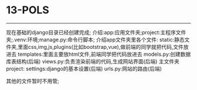 # 13-POLS
--------------------------------
现在基础的django目录已经创建完成;
介绍:app:应用文件夹;project:主程序文件夹;.venv:环境;manage.py:命令行脚本;
介绍app文件夹里各个文件:
static:静态文件夹,里面css,img,js,plugins(比如bootstrap,vue),做前端的同学就把代码,文件放进去
templates:里面主要放html文件,前端同学把代码放进去
models.py:创建数据库表结构(后端)
views.py:负责渲染前端的代码,生成网站界面(后端)
主文件夹project:
settings:django的基本设置(后端)
urls.py:网站的路由(后端)


其他的文件暂时不用管;


